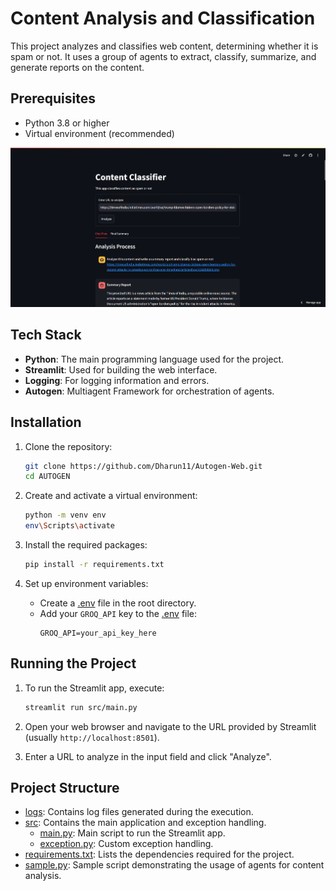 # Content Analysis and Classification

This project analyzes and classifies web content, determining whether it is spam or not. It uses a group of agents to extract, classify, summarize, and generate reports on the content.

## Prerequisites

- Python 3.8 or higher
- Virtual environment (recommended)

![Project Overview](assets/image.png)
## Tech Stack

- **Python**: The main programming language used for the project.
- **Streamlit**: Used for building the web interface.
- **Logging**: For logging information and errors.
- **Autogen**: Multiagent Framework for orchestration of agents.


## Installation

1. Clone the repository:
    ```sh
    git clone https://github.com/Dharun11/Autogen-Web.git
    cd AUTOGEN
    ```

2. Create and activate a virtual environment:
    ```sh
    python -m venv env
    env\Scripts\activate 
    ```

3. Install the required packages:
    ```sh
    pip install -r requirements.txt
    ```

4. Set up environment variables:
    - Create a [.env](http://_vscodecontentref_/1) file in the root directory.
    - Add your `GROQ_API` key to the [.env](http://_vscodecontentref_/2) file:
        ```
        GROQ_API=your_api_key_here
        ```

## Running the Project

1. To run the Streamlit app, execute:
    ```sh
    streamlit run src/main.py
    ```

2. Open your web browser and navigate to the URL provided by Streamlit (usually `http://localhost:8501`).

3. Enter a URL to analyze in the input field and click "Analyze".

## Project Structure

- [logs](http://_vscodecontentref_/6): Contains log files generated during the execution.
- [src](http://_vscodecontentref_/7): Contains the main application and exception handling.
    - [main.py](http://_vscodecontentref_/8): Main script to run the Streamlit app.
    - [exception.py](http://_vscodecontentref_/9): Custom exception handling.
- [requirements.txt](http://_vscodecontentref_/10): Lists the dependencies required for the project.
- [sample.py](http://_vscodecontentref_/11): Sample script demonstrating the usage of agents for content analysis.

